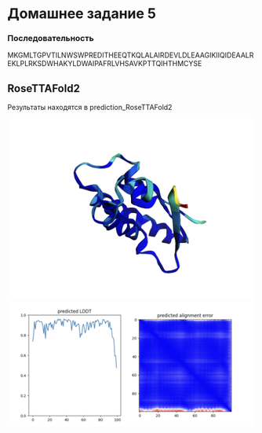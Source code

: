 
# Домашнее задание 5

### Последовательность
MKGMLTGPVTILNWSWPREDITHEEQTKQLALAIRDEVLDLEAAGIKIIQIDEAALREKLPLRKSDWHAKYLDWAIPAFRLVHSAVKPTTQIHTHMCYSE

## RoseTTAFold2

Результаты находятся в prediction_RoseTTAFold2

![Визуализация 1](prediction_RoseTTAFold2/1.png)
![Визуализация 2](prediction_RoseTTAFold2/2.png)